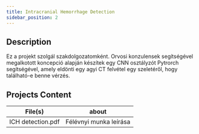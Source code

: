 ```yaml
---
title: Intracranial Hemorrhage Detection
sidebar_position: 2
---
```


## Description

Ez a projekt szolgál szakdolgozatomként. Orvosi konzulensek segítségével megalkotott koncepció alapján készítek egy CNN osztályzót Pytrorch segítségével, amely eldönti egy agyi CT felvétel egy szeletéről, hogy található-e benne vérzés.

## Projects Content

|File(s)|about|
|-|-|
|ICH detection.pdf|Félévnyi munka leírása|

